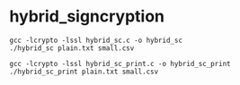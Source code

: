 # hybrid_signcryption

    gcc -lcrypto -lssl hybrid_sc.c -o hybrid_sc 
    ./hybrid_sc plain.txt small.csv

    gcc -lcrypto -lssl hybrid_sc_print.c -o hybrid_sc_print
    ./hybrid_sc_print plain.txt small.csv
    
